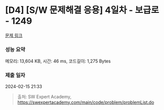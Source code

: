 # [D4] [S/W 문제해결 응용] 4일차 - 보급로 - 1249 

[문제 링크](https://swexpertacademy.com/main/code/problem/problemDetail.do?contestProbId=AV15QRX6APsCFAYD) 

### 성능 요약

메모리: 13,604 KB, 시간: 46 ms, 코드길이: 1,275 Bytes

### 제출 일자

2024-02-15 21:33



> 출처: SW Expert Academy, https://swexpertacademy.com/main/code/problem/problemList.do
